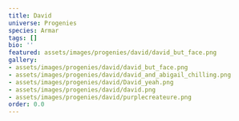 ```yaml
---
title: David
universe: Progenies
species: Armar
tags: []
bio: ''
featured: assets/images/progenies/david/david_but_face.png
gallery:
- assets/images/progenies/david/david_but_face.png
- assets/images/progenies/david/david_and_abigail_chilling.png
- assets/images/progenies/david/David_yeah.png
- assets/images/progenies/david/david.png
- assets/images/progenies/david/purplecreateure.png
order: 0.0
---
```

